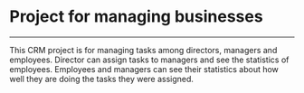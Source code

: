 # Project for managing businesses

---

This CRM project is for managing tasks among directors, managers and employees. Director can assign tasks to managers and see the statistics of employees. Employees and managers can see their statistics about how well they are doing the tasks they were assigned.
